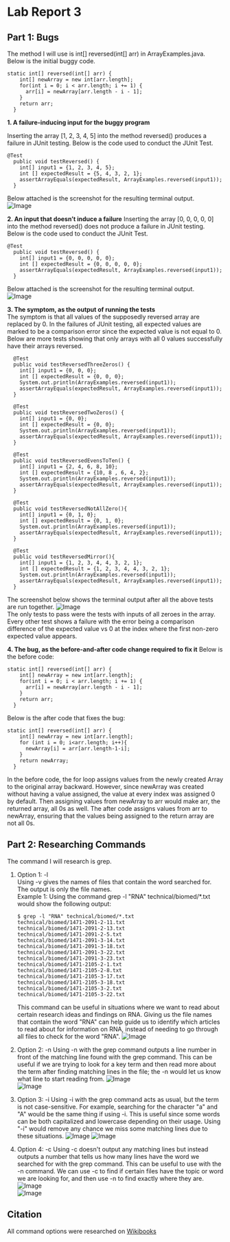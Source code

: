 # Lab Report 3  
## Part 1: Bugs 
The method I will use is int[] reversed(int[] arr) in ArrayExamples.java. Below is the initial buggy code.  
```
static int[] reversed(int[] arr) {
    int[] newArray = new int[arr.length];
    for(int i = 0; i < arr.length; i += 1) {
      arr[i] = newArray[arr.length - i - 1];
    }
    return arr;
  }
```
**1. A failure-inducing input for the buggy program**
   
Inserting the array [1, 2, 3, 4, 5] into the method reversed() produces a failure in JUnit testing. Below is the code used to conduct the JUnit Test.  
```
@Test
  public void testReversed() {
    int[] input1 = {1, 2, 3, 4, 5};
    int [] expectedResult = {5, 4, 3, 2, 1};
    assertArrayEquals(expectedResult, ArrayExamples.reversed(input1));
  }
```
Below attached is the screenshot for the resulting terminal output.  
![Image](L3ReversedFail.png)  

**2. An input that doesn’t induce a failure**
Inserting the array [0, 0, 0, 0, 0] into the method reversed() does not produce a failure in JUnit testing. Below is the code used to conduct the JUnit Test.  
```
@Test
  public void testReversed() {
    int[] input1 = {0, 0, 0, 0, 0};
    int [] expectedResult = {0, 0, 0, 0, 0};
    assertArrayEquals(expectedResult, ArrayExamples.reversed(input1));
  }
```
Below attached is the screenshot for the resulting terminal output.  
![Image](L3ReversedPass.png)  

**3. The symptom, as the output of running the tests**  
The symptom is that all values of the supposedly reversed array are replaced by 0. In the failures of JUnit testing, 
all expected values are marked to be a comparison error since the expected value is not equal to 0. Below are more tests 
showing that only arrays with all 0 values successfully have their arrays reversed.  
```
  @Test
  public void testReversedThreeZeros() {
    int[] input1 = {0, 0, 0};
    int [] expectedResult = {0, 0, 0};
    System.out.println(ArrayExamples.reversed(input1));
    assertArrayEquals(expectedResult, ArrayExamples.reversed(input1));
  }

  @Test
  public void testReversedTwoZeros() {
    int[] input1 = {0, 0};
    int [] expectedResult = {0, 0};
    System.out.println(ArrayExamples.reversed(input1));
    assertArrayEquals(expectedResult, ArrayExamples.reversed(input1));
  }

  @Test
  public void testReversedEvensToTen() {
    int[] input1 = {2, 4, 6, 8, 10};
    int [] expectedResult = {10, 8 , 6, 4, 2};
    System.out.println(ArrayExamples.reversed(input1));
    assertArrayEquals(expectedResult, ArrayExamples.reversed(input1));
  }

  @Test
  public void testReversedNotAllZero(){
    int[] input1 = {0, 1, 0};
    int [] expectedResult = {0, 1, 0};
    System.out.println(ArrayExamples.reversed(input1));
    assertArrayEquals(expectedResult, ArrayExamples.reversed(input1));
  }

  @Test
  public void testReversedMirror(){
    int[] input1 = {1, 2, 3, 4, 4, 3, 2, 1};
    int [] expectedResult = {1, 2, 3, 4, 4, 3, 2, 1};
    System.out.println(ArrayExamples.reversed(input1));
    assertArrayEquals(expectedResult, ArrayExamples.reversed(input1));
  }
```
The screenshot below shows the terminal output after all the above tests are run together. 
![Image](Lab3MoreTests.png)  
The only tests to pass were the tests with inputs of all zeroes in the array. Every other test shows a failure with the error being a 
comparison difference of the expected value vs 0 at the index where the first non-zero expected value appears.  

**4. The bug, as the before-and-after code change required to fix it** 
Below is the before code:  
```
static int[] reversed(int[] arr) {
    int[] newArray = new int[arr.length];
    for(int i = 0; i < arr.length; i += 1) {
      arr[i] = newArray[arr.length - i - 1];
    }
    return arr;
  }
```
Below is the after code that fixes the bug:  
```
static int[] reversed(int[] arr) {
    int[] newArray = new int[arr.length];
    for (int i = 0; i<arr.length; i++){
      newArray[i] = arr[arr.length-1-i];
    }
    return newArray;
  }
```
In the before code, the for loop assigns values from the newly created Array to the original array backward. 
However, since newArray was created without having a value assigned, the value at every index was assigned 0 by default. 
Then assigning values from newArray to arr would make arr, the returned array, all 0s as well. The after code assigns values from arr to 
newArray, ensuring that the values being assigned to the return array are not all 0s.  


## Part 2: Researching Commands  
The command I will research is grep. 
1. Option 1: -l  
   Using -v gives the names of files that contain the word searched for. The output is only the file names.  
   Example 1: Using the command grep -l "RNA" technical/biomed/*.txt would show the following output:  
   ```
   $ grep -l "RNA" technical/biomed/*.txt
   technical/biomed/1471-2091-2-11.txt
   technical/biomed/1471-2091-2-13.txt
   technical/biomed/1471-2091-2-5.txt
   technical/biomed/1471-2091-3-14.txt
   technical/biomed/1471-2091-3-18.txt
   technical/biomed/1471-2091-3-22.txt
   technical/biomed/1471-2091-3-23.txt
   technical/biomed/1471-2105-2-1.txt
   technical/biomed/1471-2105-2-8.txt
   technical/biomed/1471-2105-3-17.txt
   technical/biomed/1471-2105-3-18.txt
   technical/biomed/1471-2105-3-2.txt
   technical/biomed/1471-2105-3-22.txt
   ```  
   This command can be useful in situations where we want to read about certain research ideas and findings on RNA. Giving us the file names that contain the word "RNA" can help guide us to identify which articles to read about for information on RNA, instead of needing to go through all files to check for the word   "RNA". 
   ![Image](-vExample2.png)
   
3. Option 2: -n
   Using -n with the grep command outputs a line number in front of the matching line found with the grep command. This can be useful if we are
   trying to look for a key term and then read more about the term after finding matching lines in the file; the -n would let us know what line to start
   reading from.
   ![Image](-nExample1.png)  
   ![Image](-nExample2.png)

4. Option 3: -i
   Using -i with the grep command acts as usual, but the term is not case-sensitive. For example, searching for the character "a" and "A" would be the same thing
   if using -i. This is useful since some words can be both capitalized and lowercase depending on their usage. Using "-i" would remove any chance we miss some
   matching lines due to these situations.
   ![Image](-iExample1.png)
   ![Image](-iExample2.png)

5. Option 4: -c
   Using -c doesn't output any matching lines but instead outputs a number that tells us how many lines have the word we searched for with the grep command.
   This can be useful to use with the -n command. We can use -c to find if certain files have the topic or word we are looking for, and then use -n to find
   exactly where they are.
   ![Image](-cExample1.png)  
   ![Image](-cExample2.png)

## Citation
All command options were researched on [Wikibooks](https://en.wikibooks.org/wiki/Grep)
   

   
